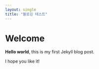 ```yaml
---
layout: single
title: "블로깅 테스트"
---
```


# Welcome

**Hello world**, this is my first Jekyll blog post.

I hope you like it!
